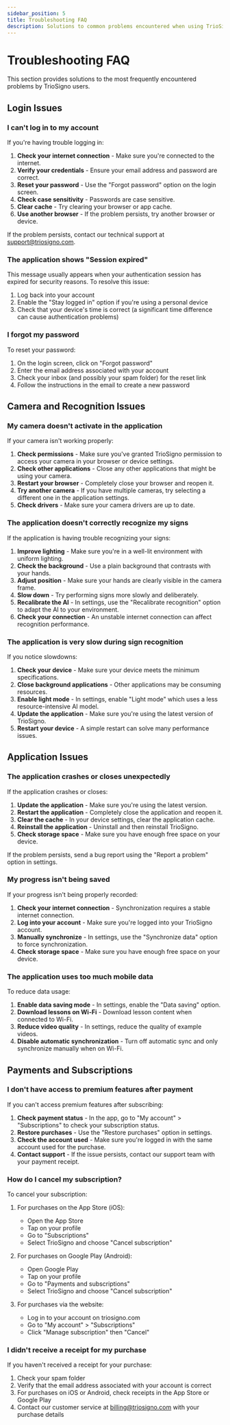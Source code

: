 ```yaml
---
sidebar_position: 5
title: Troubleshooting FAQ
description: Solutions to common problems encountered when using TrioSigno.
---
```


# Troubleshooting FAQ

This section provides solutions to the most frequently encountered problems by TrioSigno users.

## Login Issues

### I can't log in to my account

If you're having trouble logging in:

1. **Check your internet connection** - Make sure you're connected to the internet.
2. **Verify your credentials** - Ensure your email address and password are correct.
3. **Reset your password** - Use the "Forgot password" option on the login screen.
4. **Check case sensitivity** - Passwords are case sensitive.
5. **Clear cache** - Try clearing your browser or app cache.
6. **Use another browser** - If the problem persists, try another browser or device.

If the problem persists, contact our technical support at support@triosigno.com.

### The application shows "Session expired"

This message usually appears when your authentication session has expired for security reasons. To resolve this issue:

1. Log back into your account
2. Enable the "Stay logged in" option if you're using a personal device
3. Check that your device's time is correct (a significant time difference can cause authentication problems)

### I forgot my password

To reset your password:

1. On the login screen, click on "Forgot password"
2. Enter the email address associated with your account
3. Check your inbox (and possibly your spam folder) for the reset link
4. Follow the instructions in the email to create a new password

## Camera and Recognition Issues

### My camera doesn't activate in the application

If your camera isn't working properly:

1. **Check permissions** - Make sure you've granted TrioSigno permission to access your camera in your browser or device settings.
2. **Check other applications** - Close any other applications that might be using your camera.
3. **Restart your browser** - Completely close your browser and reopen it.
4. **Try another camera** - If you have multiple cameras, try selecting a different one in the application settings.
5. **Check drivers** - Make sure your camera drivers are up to date.

### The application doesn't correctly recognize my signs

If the application is having trouble recognizing your signs:

1. **Improve lighting** - Make sure you're in a well-lit environment with uniform lighting.
2. **Check the background** - Use a plain background that contrasts with your hands.
3. **Adjust position** - Make sure your hands are clearly visible in the camera frame.
4. **Slow down** - Try performing signs more slowly and deliberately.
5. **Recalibrate the AI** - In settings, use the "Recalibrate recognition" option to adapt the AI to your environment.
6. **Check your connection** - An unstable internet connection can affect recognition performance.

### The application is very slow during sign recognition

If you notice slowdowns:

1. **Check your device** - Make sure your device meets the minimum specifications.
2. **Close background applications** - Other applications may be consuming resources.
3. **Enable light mode** - In settings, enable "Light mode" which uses a less resource-intensive AI model.
4. **Update the application** - Make sure you're using the latest version of TrioSigno.
5. **Restart your device** - A simple restart can solve many performance issues.

## Application Issues

### The application crashes or closes unexpectedly

If the application crashes or closes:

1. **Update the application** - Make sure you're using the latest version.
2. **Restart the application** - Completely close the application and reopen it.
3. **Clear the cache** - In your device settings, clear the application cache.
4. **Reinstall the application** - Uninstall and then reinstall TrioSigno.
5. **Check storage space** - Make sure you have enough free space on your device.

If the problem persists, send a bug report using the "Report a problem" option in settings.

### My progress isn't being saved

If your progress isn't being properly recorded:

1. **Check your internet connection** - Synchronization requires a stable internet connection.
2. **Log into your account** - Make sure you're logged into your TrioSigno account.
3. **Manually synchronize** - In settings, use the "Synchronize data" option to force synchronization.
4. **Check storage space** - Make sure you have enough free space on your device.

### The application uses too much mobile data

To reduce data usage:

1. **Enable data saving mode** - In settings, enable the "Data saving" option.
2. **Download lessons on Wi-Fi** - Download lesson content when connected to Wi-Fi.
3. **Reduce video quality** - In settings, reduce the quality of example videos.
4. **Disable automatic synchronization** - Turn off automatic sync and only synchronize manually when on Wi-Fi.

## Payments and Subscriptions

### I don't have access to premium features after payment

If you can't access premium features after subscribing:

1. **Check payment status** - In the app, go to "My account" > "Subscriptions" to check your subscription status.
2. **Restore purchases** - Use the "Restore purchases" option in settings.
3. **Check the account used** - Make sure you're logged in with the same account used for the purchase.
4. **Contact support** - If the issue persists, contact our support team with your payment receipt.

### How do I cancel my subscription?

To cancel your subscription:

1. For purchases on the App Store (iOS):

   - Open the App Store
   - Tap on your profile
   - Go to "Subscriptions"
   - Select TrioSigno and choose "Cancel subscription"

2. For purchases on Google Play (Android):

   - Open Google Play
   - Tap on your profile
   - Go to "Payments and subscriptions"
   - Select TrioSigno and choose "Cancel subscription"

3. For purchases via the website:
   - Log in to your account on triosigno.com
   - Go to "My account" > "Subscriptions"
   - Click "Manage subscription" then "Cancel"

### I didn't receive a receipt for my purchase

If you haven't received a receipt for your purchase:

1. Check your spam folder
2. Verify that the email address associated with your account is correct
3. For purchases on iOS or Android, check receipts in the App Store or Google Play
4. Contact our customer service at billing@triosigno.com with your purchase details

